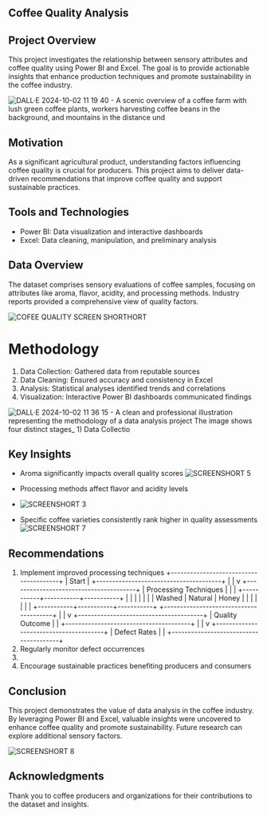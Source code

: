 
## Coffee Quality Analysis

## Project Overview

This project investigates the relationship between sensory attributes and coffee quality using Power BI and Excel. The goal is to provide actionable insights that enhance production techniques and promote sustainability in the coffee industry.

![DALL·E 2024-10-02 11 19 40 - A scenic overview of a coffee farm with lush green coffee plants, workers harvesting coffee beans in the background, and mountains in the distance und](https://github.com/user-attachments/assets/0fda94b5-28ae-4481-8aa6-15f18a424249)


## Motivation

As a significant agricultural product, understanding factors influencing coffee quality is crucial for producers. This project aims to deliver data-driven recommendations that improve coffee quality and support sustainable practices.


## Tools and Technologies

- Power BI: Data visualization and interactive dashboards
- Excel: Data cleaning, manipulation, and preliminary analysis


## Data Overview

The dataset comprises sensory evaluations of coffee samples, focusing on attributes like aroma, flavor, acidity, and processing methods. Industry reports provided a comprehensive view of quality factors.

![COFEE QUALITY SCREEN SHORTHORT](https://github.com/user-attachments/assets/3fdb7599-7543-4474-af33-29f6f8443fc6)



# Methodology

1. Data Collection: Gathered data from reputable sources
2. Data Cleaning: Ensured accuracy and consistency in Excel
3. Analysis: Statistical analyses identified trends and correlations
4. Visualization: Interactive Power BI dashboards communicated findings

![DALL·E 2024-10-02 11 36 15 - A clean and professional illustration representing the methodology of a data analysis project  The image shows four distinct stages_ 1) Data Collectio](https://github.com/user-attachments/assets/bf728038-e7c5-494b-8280-b697d507282e)

## Key Insights

- Aroma significantly impacts overall quality scores
![SCREENSHORT 5](https://github.com/user-attachments/assets/0d4c3979-c9d2-4cf6-831f-0fa175fcc2e4)


- Processing methods affect flavor and acidity levels
- ![SCREENSHORT 3](https://github.com/user-attachments/assets/0b5a5cfd-70f6-4dd6-b503-9a010abf089f)


- Specific coffee varieties consistently rank higher in quality assessments
![SCREENSHORT 7](https://github.com/user-attachments/assets/c7344911-ba03-4803-9e81-11bc5189f6ff)


## Recommendations

1. Implement improved processing techniques
    +---------------------------------------+
        |                  Start                |
        +---------------------------------------+
                        |
                        |
                        v
        +---------------------------------------+
        |  Processing Techniques  |           |
        |  +-----------+-----------+-----------+
        |  |         |         |         |
        |  |  Washed  |  Natural  |  Honey  |
        |  |         |         |         |
        |  +-----------+-----------+-----------+
        +---------------------------------------+
                        |
                        |
                        v
        +---------------------------------------+
        |  Quality Outcome  |           |
        +---------------------------------------+
                        |
                        |
                        v
        +---------------------------------------+
        |  Defect Rates    |           |
        +---------------------------------------+
3. Regularly monitor defect occurrences
4. 
5. Encourage sustainable practices benefiting producers and consumers


## Conclusion

This project demonstrates the value of data analysis in the coffee industry. By leveraging Power BI and Excel, valuable insights were uncovered to enhance coffee quality and promote sustainability. Future research can explore additional sensory factors.

![SCREENSHORT 8](https://github.com/user-attachments/assets/ced0c97e-4d13-4e0c-a870-c678d7692808)



## Acknowledgments

Thank you to coffee producers and organizations for their contributions to the dataset and insights.

